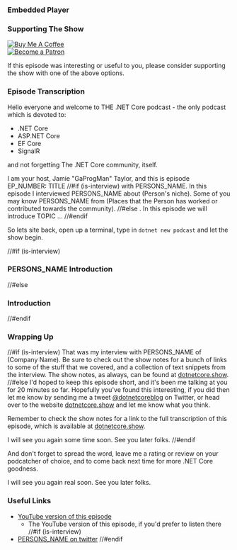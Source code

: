 ### Embedded Player

### Supporting The Show

<div id="podcatcher-links">
    <div class="podcatcher-flexbox">
        <div class="podcatcher-box">
            <a href="https://www.buymeacoffee.com/dotnetcoreshow/?utm_medium=email&utm_campaign=dotnetcore" target="_blank"><img src="https://bmc-cdn.nyc3.digitaloceanspaces.com/BMC-button-images/custom_images/orange_img.png" alt="Buy Me A Coffee" style="height: auto !important;width: auto !important;max-height: 37px;" ></a>
        </div>
        <div class="podcatcher-box">
            <a href="https://www.patreon.com/bePatron?u=13876270/?utm_medium=email&utm_campaign=dotnetcore" target="_blank"><img src="https://c5.patreon.com/external/logo/become_a_patron_button@2x.png" alt="Become a Patron" style="height: auto !important;width: auto !important;max-height: 37px;"></a>
        </div>
    </div>
</div>
    
If this episode was interesting or useful to you, please consider supporting the show with one of the above options.

### Episode Transcription

Hello everyone and welcome to THE .NET Core podcast - the only podcast which is devoted to:

- .NET Core
- ASP.NET Core
- EF Core
- SignalR

and not forgetting The .NET Core community, itself.

I am your host, Jamie "GaProgMan" Taylor, and this is episode EP_NUMBER: TITLE
//#if (is-interview)
with PERSONS_NAME. In this episode I interviewed PERSONS_NAME about (Person's niche). Some of you may know PERSONS_NAME from (Places that the Person has worked or contributed towards the community).
//#else
. In this episode we will introduce TOPIC ...
//#endif

So lets site back, open up a terminal, type in `dotnet new podcast` and let the show begin.

//#if (is-interview)
### PERSONS_NAME Introduction
//#else
### Introduction
//#endif

### Wrapping Up

//#if (is-interview)
That was my interview with PERSONS_NAME of (Company Name). Be sure to check out the show notes for a bunch of links to some of the stuff that we covered, and a collection of text snippets from the interview. The show notes, as always, can be found at [dotnetcore.show](https://dotnetcore.show/).
//#else
I'd hoped to keep this episode short, and it's been me talking at you for 20 minutes so far. Hopefully you've found this interesting, if you did then let me know by sending me a tweet [@dotnetcoreblog](https://twitter.com/dotnetcoreblog/) on Twitter, or head over to the website [dotnetcore.show](https://dotnetcore.show/) and let me know what you think.

Remember to check the show notes for a link to the full transcription of this episode, which is available at [dotnetcore.show](https://dotnetcore.show/).

I will see you again some time soon. See you later folks.
//#endif

And don't forget to spread the word, leave me a rating or review on your podcatcher of choice, and to come back next time for more .NET Core goodness.

I will see you again real soon. See you later folks.

### Useful Links

- [YouTube version of this episode](https://www.youtube.com/watch?v=)
  - The YouTube version of this episode, if you'd prefer to listen there
//#if (is-interview)
- [PERSONS_NAME on twitter](https://twitter.com/PERSONS_TWITTER)
//#endif